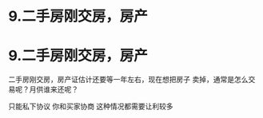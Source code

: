 # 9.二手房刚交房，房产

# 9.二手房刚交房，房产

二手房刚交房，房产证估计还要等一年左右，现在想把房子 卖掉，通常是怎么交易呢？月供谁来还呢？

只能私下协议 你和买家协商 这种情况都需要让利较多